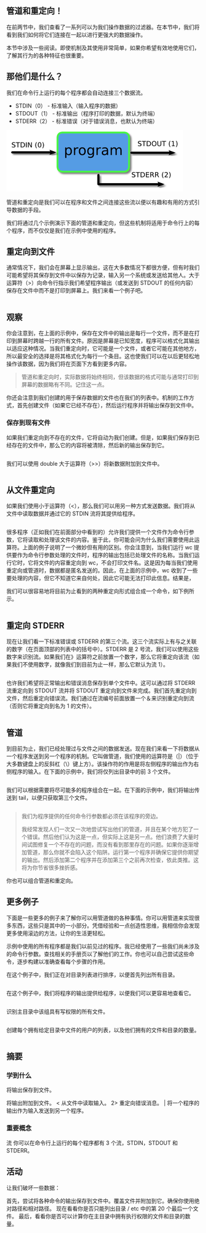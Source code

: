 ## 管道和重定向！

在前两节中，我们查看了一系列可以为我们操作数据的过滤器。在本节中，我们将看到我们如何将它们连接在一起以进行更强大的数据操作。

本节中涉及一些阅读。即使机制及其使用非常简单，如果你希望有效地使用它们，了解其行为的各种特征也很重要。

## 那他们是什么？

我们在命令行上运行的每个程序都会自动连接三个数据流。

* STDIN（0） - 标准输入（输入程序的数据）
* STDOUT（1） - 标准输出（程序打印的数据，默认为终端）
* STDERR（2） - 标准错误（对于错误消息，也默认为终端）

![数据流](../../screenshot/2019-05-23-11-16-11.png)

管道和重定向是我们可以在程序和文件之间连接这些流以便以有趣和有用的方式引导数据的手段。

我们将通过几个示例演示下面的管道和重定向，但这些机制将适用于命令行上的每个程序，而不仅仅是我们在示例中使用的程序。

## 重定向到文件

通常情况下，我们会在屏幕上显示输出，这在大多数情况下都很方便，但有时我们可能希望将其保存到文件中以保存为记录，输入另一个系统或发送给其他人。大于运算符（>）向命令行指示我们希望程序输出（或发送到 STDOUT 的任何内容）保存在文件中而不是打印到屏幕上。我们来看一个例子吧。

```bash

```

## 观察

你会注意到，在上面的示例中，保存在文件中的输出是每行一个文件，而不是在打印到屏幕时跨越一行的所有文件。原因是屏幕是已知宽度，程序可以格式化其输出以适应这种情况。当我们重定向时，它可能是一个文件，或者它可能在其他地方，所以最安全的选择是将其格式化为每行一个条目。这也使我们可以在以后更轻松地操作该数据，因为我们将在页面下方看到更多内容。

>管道和重定向时，实际数据将始终相同，但该数据的格式可能与通常打印到屏幕的数据略有不同。记住这一点。

你还会注意到我们创建的用于保存数据的文件也在我们的列表中。机制的工作方式，首先创建文件（如果它已经不存在），然后运行程序并将输出保存到文件中。

### 保存到现有文件

如果我们重定向到不存在的文件，它将自动为我们创建。但是，如果我们保存到已经存在的文件中，那么它的内容将被清除，然后新的输出保存到它。

```bash

```

我们可以使用 double 大于运算符（>>）将新数据附加到文件中。

```bash

```

## 从文件重定向

如果我们使用小于运算符（<），那么我们可以用另一种方式发送数据。我们将从文件中读取数据并通过它的 STDIN 流将其提供给程序。

```bash

```

很多程序（正如我们在前面部分中看到的）允许我们提供一个文件作为命令行参数，它将读取和处理该文件的内容。鉴于此，你可能会问为什么我们需要使用此运算符。上面的例子说明了一个微妙但有用的区别。你会注意到，当我们运行 wc 提供要作为命令行参数处理的文件时，程序的输出包括已处理文件的名称。当我们运行它时，它将文件的内容重定向到 wc，不会打印文件名。这是因为每当我们使用重定向或管道时，数据都是匿名发送的。因此，在上面的示例中，wc 收到了一些要处理的内容，但它不知道它来自何处，因此它可能无法打印此信息。结果是，

我们可以很容易地将目前为止看到的两种重定向形式组合成一个命令，如下例所示。

```bash

```

## 重定向 STDERR

现在让我们看一下标准错误或 STDERR 的第三个流。这三个流实际上有与之关联的数字（在页面顶部的列表中的括号中）。STDERR 是 2 号流，我们可以使用这些数字来识别流。如果我们在》运算符之前放置一个数字，那么它将重定向该流（如果我们不使用数字，就像我们到目前为止一样，那么它默认为流 1）。

```bash

```

也许我们希望将正常输出和错误消息保存到单个文件中。这可以通过将 STDERR 流重定向到 STDOUT 流并将 STDOUT 重定向到文件来完成。我们首先重定向到文件，然后重定向错误流。我们通过在流编号前面放置一个＆来识别重定向到流（否则它将重定向到名为 1 的文件）。

```bash

```

## 管道

到目前为止，我们已经处理过与文件之间的数据发送。现在我们来看一下将数据从一个程序发送到另一个程序的机制。它叫做管道，我们使用的运算符是（|）（位于大多数键盘上的反斜杠（\）键上方）。该操作符的作用是将左侧程序的输出作为右侧程序的输入。在下面的示例中，我们将仅列出目录中的前 3 个文件。

```bash

```

我们可以根据需要将尽可能多的程序组合在一起。在下面的示例中，我们将输出传送到 tail，以便只获取第三个文件。

```bash

```

>我们为程序提供的任何命令行参数都必须在该程序的旁边。
>
>我经常发现人们一次又一次地尝试写出他们的管道，并且在某个地方犯了一个错误。然后他们认为这是一点，但实际上这是另一点。他们浪费了大量时间试图修复一个不存在的问题，而没有看到那里存在的问题。如果你逐渐增加管道，那么你就不会陷入这个陷阱。运行第一个程序并确保它提供你期望的输出。然后添加第二个程序并在添加第三个之前再次检查，依此类推。这将为你节省很多挫折感。

你也可以组合管道和重定向。

## 更多例子

下面是一些更多的例子来了解你可以用管道做的各种事情。你可以用管道来实现很多东西，这些只是其中的一小部分。凭借经验和一点创造性思维，我相信你会发现更多使用滚边的方法，让你的生活更轻松。

示例中使用的所有程序都是我们以前见过的程序。我已经使用了一些我们尚未涉及的命令行参数。查找相关的手册页以了解他们的工作。你也可以自己尝试这些命令，逐步构建以准确查看每个步骤的作用。

在这个例子中，我们正在对目录列表进行排序，以便首先列出所有目录。

```bash

```

在这个例子中，我们将程序的输出提供给程序，以便我们可以更容易地查看它。

```bash

```

识别主目录中该组具有写权限的所有文件。

```bash

```

创建每个拥有给定目录中文件的用户的列表，以及他们拥有的文件和目录的数量。

```bash

```

## 摘要

### 学到什么

>
将输出保存到文件。
>>
将输出附加到文件。
<
从文件中读取输入。
2>
重定向错误消息。
|
将一个程序的输出作为输入发送到另一个程序。

### 重要概念

流
你可以在命令行上运行的每个程序都有 3 个流，STDIN，STDOUT 和 STDERR。

## 活动

让我们破坏一些数据：

首先，尝试将各种命令的输出保存到文件中。覆盖文件并附加到它。确保你使用绝对路径和相对路径。
现在看看你是否只能列出目录 / etc 中的第 20 个最后一个文件。
最后，看看你是否可以计算你在主目录中拥有执行权限的文件和目录的数量。
